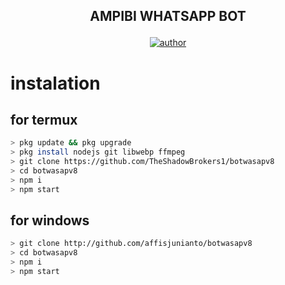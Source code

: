 ## <p align="center" >AMPIBI WHATSAPP BOT</p>

<p align="center">
<a href="http://github.com/affisjunianto"><img title="author" src ="https://img.shields.io/badge/Author-affisjunianto-blue.svg?style=for-the-badge&logo=github"></a>
</p>

<p align="center">
<a href="http://github.com/affisjunianto/wasapbotv8/network/members"></a>
<a href="http://github.com/affisjunianto/wasapbotv8/watchers"></a>
<a href="http://github.com/affisjunianto/wasapbotv8"></a>
<a href="http://github.com/affisjunianto/wasapbotv8/stargazers/"></a>
</p>

# instalation
## for termux
```bash
> pkg update && pkg upgrade
> pkg install nodejs git libwebp ffmpeg
> git clone https://github.com/TheShadowBrokers1/botwasapv8
> cd botwasapv8
> npm i
> npm start
```

## for windows
```bash
> git clone http://github.com/affisjunianto/botwasapv8
> cd botwasapv8
> npm i
> npm start
```

